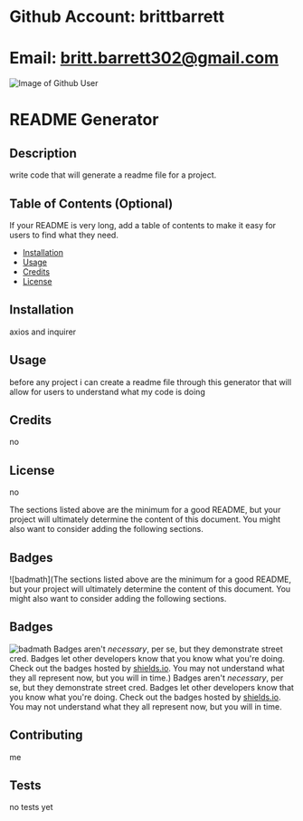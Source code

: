 
# Github Account: brittbarrett
# Email: britt.barrett302@gmail.com
![Image of Github User](https://avatars0.githubusercontent.com/u/59722614?v=4)
# README Generator
## Description 
write code that will generate a readme file for a project.
## Table of Contents (Optional)
If your README is very long, add a table of contents to make it easy for users to find what they need.
* [Installation](#installation)
* [Usage](#usage)
* [Credits](#credits)
* [License](#license)
## Installation
 axios and inquirer
## Usage 
 before any project i can create a readme file through this generator that will allow for users to understand what my code is doing
## Credits
 no
## License
 no

 The sections listed above are the minimum for a good README, but your project will ultimately determine the content of this document. You might also want to consider adding the following sections.
## Badges
![badmath](The sections listed above are the minimum for a good README, but your project will ultimately determine the content of this document. You might also want to consider adding the following sections.
  ## Badges
  ![badmath](https://img.shields.io/github/languages/top/nielsenjared/badmath)
  Badges aren't _necessary_, per se, but they demonstrate street cred. Badges let other developers know that you know what you're doing. Check out the badges hosted by [shields.io](https://shields.io/). You may not understand what they all represent now, but you will in time.)
Badges aren't _necessary_, per se, but they demonstrate street cred. Badges let other developers know that you know what you're doing. Check out the badges hosted by [shields.io](https://shields.io/). You may not understand what they all represent now, but you will in time.
 ## Contributing
 me
## Tests
 no tests yet
